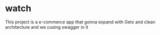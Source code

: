# watch
This project is a e-commerce app that gonna expand with Getx and clean architecture and we cusing swagger in it  
